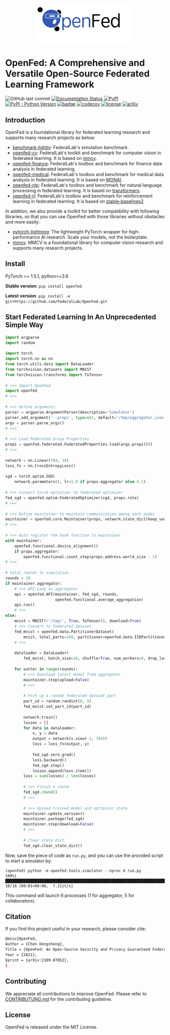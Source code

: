 <!-- markdownlint-disable MD033 -->
<!-- markdownlint-disable MD041 -->

<div align=center> <img src="https://github.com/FederalLab/OpenFed/raw/main/docs/_static/image/openfed-logo.png" width="300" /> </div>

# OpenFed: A Comprehensive and Versatile Open-Source Federated Learning Framework

![GitHub last commit](https://img.shields.io/github/last-commit/FederalLab/OpenFed) [![Documentation Status](https://readthedocs.org/projects/openfed/badge/?version=latest)](https://openfed.readthedocs.io) [![PyPI](https://img.shields.io/pypi/v/OpenFed)](https://pypi.org/project/OpenFed) [![PyPI - Python Version](https://img.shields.io/pypi/pyversions/OpenFed)](https://pypi.org/project/OpenFed) [![badge](https://github.com/FederalLab/OpenFed/workflows/build/badge.svg)](https://github.com/FederalLab/OpenFed/actions) [![codecov](https://codecov.io/gh/FederalLab/OpenFed/branch/main/graph/badge.svg)](https://codecov.io/gh/FederalLab/OpenFed) [![license](https://img.shields.io/github/license/FederalLab/OpenFed.svg)](https://github.com/FederalLab/OpenFed/blob/master/LICENSE) [![arXiv](https://img.shields.io/badge/arXiv-2109.07852-red.svg)](https://arxiv.org/abs/2109.07852)

## Introduction

OpenFed is a foundational library for federated learning research and supports many research projects as below:

- [benchmark-lightly](https://github.com/FederalLab/benchmark-lightly): FederalLab's simulation benchmark.
- [openfed-cv](https://github.com/FederalLab/openfed-cv): FederalLab's toolkit and benchmark for computer vision in federated learning. It is based on [mmcv](https://github.com/open-mmlab/mmcv/).
- [openfed-finance](https://github.com/FederalLab/openfed-finance): FederalLab's toolbox and benchmark for finance data analysis in federated learning.
- [openfed-medical](https://github.com/FederalLab/openfed-medical): FederalLab's toolbox and benchmark for medical data analysis in federated learning. It is based on [MONAI](https://github.com/Project-MONAI/MONAI).
- [openfed-nlp](https://github.com/FederalLab/openfed-nlp): FederalLab's toolbox and benchmark for natural language processing in federated learning. It is based on [transformers](https://github.com/huggingface/transformers).
- [openfed-rl](https://github.com/FederalLab/openfed-rl): FederalLab's toolbox and benchmark for reinforcement learning in federated learning. It is based on [stable-baselines3](https://github.com/DLR-RM/stable-baselines3)

In addition, we also provide a toolkit for better compatibility with following libraries, so that you can use OpenFed with those libraries without obstacles and more easily:

- [pytorch-lightning](https://github.com/PyTorchLightning/pytorch-lightning): The lightweight PyTorch wrapper for high-performance AI research. Scale your models, not the boilerplate.
- [mmcv](https://github.com/open-mmlab/mmcv): MMCV is a foundational library for computer vision research and supports many research projects.

## Install

PyTorch >= 1.5.1, python>=3.6

**Stable version**: `pip install openfed`

**Latest version**: `pip install -e git+https://github.com/FederalLab/OpenFed.git`

## Start Federated Learning In An Unprecedented Simple Way

```python
import argparse
import random

import torch
import torch.nn as nn
from torch.utils.data import DataLoader
from torchvision.datasets import MNIST
from torchvision.transforms import ToTensor

# >>> Import OpenFed
import openfed
# <<<

# >>> Define arguments
parser = argparse.ArgumentParser(description='Simulator')
parser.add_argument('--props', type=str, default='/tmp/aggregator.json')
args = parser.parse_args()
# <<<

# >>> Load Federated Group Properties
props = openfed.federated.FederatedProperties.load(args.props)[0]
# <<<

network = nn.Linear(784, 10)
loss_fn = nn.CrossEntropyLoss()

sgd = torch.optim.SGD(
    network.parameters(), lr=1.0 if props.aggregator else 0.1)

# >>> Convert torch optimizer to federated optimizer
fed_sgd = openfed.optim.FederatedOptimizer(sgd, props.role)
# <<<

# >>> Define maintainer to maintain communication among each nodes
maintainer = openfed.core.Maintainer(props, network.state_dict(keep_vars=True))
# <<<

# >>> Auto register the hook function to maintainer
with maintainer:
    openfed.functional.device_alignment()
    if props.aggregator:
        openfed.functional.count_step(props.address.world_size - 1)
# <<<

# total rounds to simulation
rounds = 10
if maintainer.aggregator:
    # >>> API Loop as aggregator
    api = openfed.API(maintainer, fed_sgd, rounds,
                      openfed.functional.average_aggregation)
    api.run()
    # <<<
else:
    mnist = MNIST(r'/tmp/', True, ToTensor(), download=True)
    # >>> Convert to federated dataset
    fed_mnist = openfed.data.PartitionerDataset(
        mnist, total_parts=100, partitioner=openfed.data.IIDPartitioner())
    # <<<

    dataloader = DataLoader(
        fed_mnist, batch_size=10, shuffle=True, num_workers=0, drop_last=False)

    for outter in range(rounds):
        # >>> Download latest model from aggregator
        maintainer.step(upload=False)
        # <<<

        # Pick up a random federated dataset part
        part_id = random.randint(0, 9)
        fed_mnist.set_part_id(part_id)

        network.train()
        losses = []
        for data in dataloader:
            x, y = data
            output = network(x.view(-1, 784))
            loss = loss_fn(output, y)

            fed_sgd.zero_grad()
            loss.backward()
            fed_sgd.step()
            losses.append(loss.item())
        loss = sum(losses) / len(losses)

        # >>> Finish a round
        fed_sgd.round()
        # <<<

        # >>> Upload trained model and optimizer state
        maintainer.update_version()
        maintainer.package(fed_sgd)
        maintainer.step(download=False)
        # <<<

        # Clear state dict
        fed_sgd.clear_state_dict()
```

Now, save the piece of code as `run.py`, and you can use the provided script to start a simulator by:

```shell
(openfed) python -m openfed.tools.simulator --nproc 6 run.py
100%|█████████████████████████████████████████████████████████████████████████████████████████████| 10/10 [00:01<00:00,  7.21it/s]
```

This command will launch 6 processes (1 for aggregator, 5 for collaborators).

## Citation

If you find this project useful in your research, please consider cite:

```bash
@misc{OpenFed,
Author = {Chen Dengsheng},
Title = {OpenFed: An Open-Source Security and Privacy Guaranteed Federated Learning Framework},
Year = {2021},
Eprint = {arXiv:2109.07852},
}
```

## Contributing

We appreciate all contributions to improve OpenFed. Please refer to [CONTRIBUTUNG.md](https://github.com/FederalLab/OpenFed/raw/main/CONTRIBUTING.md) for the contributing guideline.

## License

OpenFed is released under the MIT License.
